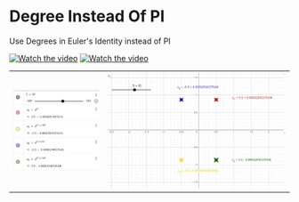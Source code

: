 # Degree Instead Of PI
Use Degrees in Euler's Identity instead of PI



[![Watch the video](https://img.youtube.com/vi/AUE3qXsm4y0/0.jpg)](https://youtu.be/AUE3qXsm4y0)
[![Watch the video](https://img.youtube.com/vi/l5VeI67SU9c/0.jpg)](https://youtu.be/l5VeI67SU9c)

<table><tr><td><img src="ScreenShots/DEG.jpg"/></td><td><img src="ScreenShots/60_Deg.jpg" /> </td></tr></table>




